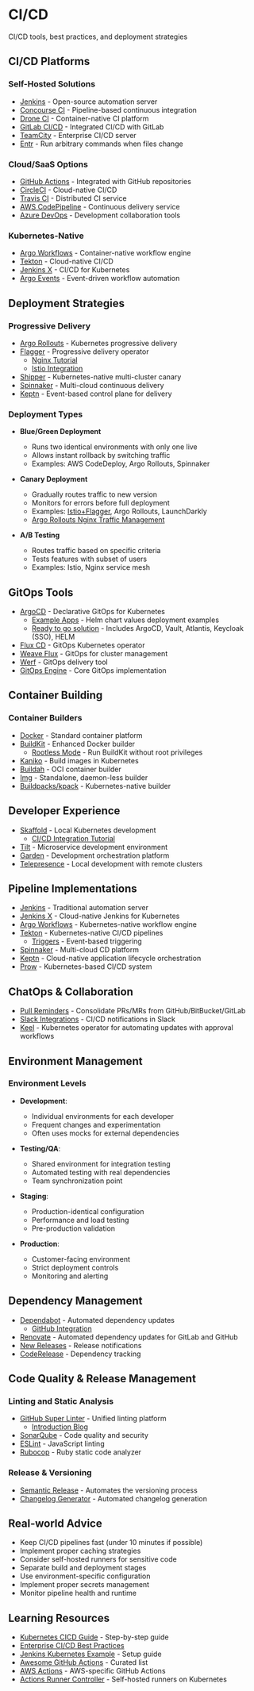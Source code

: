 # CI/CD

CI/CD tools, best practices, and deployment strategies

## CI/CD Platforms

### Self-Hosted Solutions
- [Jenkins](https://jenkins.io/) - Open-source automation server
- [Concourse CI](https://concourse-ci.org/) - Pipeline-based continuous integration
- [Drone CI](https://drone.io/) - Container-native CI platform
- [GitLab CI/CD](https://docs.gitlab.com/ee/ci/) - Integrated CI/CD with GitLab
- [TeamCity](https://www.jetbrains.com/teamcity/) - Enterprise CI/CD server
- [Entr](https://eradman.com/entrproject/) - Run arbitrary commands when files change

### Cloud/SaaS Options
- [GitHub Actions](https://github.com/features/actions) - Integrated with GitHub repositories
- [CircleCI](https://circleci.com/) - Cloud-native CI/CD
- [Travis CI](https://travis-ci.org/) - Distributed CI service
- [AWS CodePipeline](https://aws.amazon.com/codepipeline/) - Continuous delivery service
- [Azure DevOps](https://azure.microsoft.com/services/devops/) - Development collaboration tools

### Kubernetes-Native
- [Argo Workflows](https://argoproj.github.io/workflows/) - Container-native workflow engine
- [Tekton](https://tekton.dev/) - Cloud-native CI/CD
- [Jenkins X](https://jenkins-x.io/) - CI/CD for Kubernetes
- [Argo Events](https://github.com/argoproj/argo-events) - Event-driven workflow automation

## Deployment Strategies

### Progressive Delivery
- [Argo Rollouts](https://argoproj.github.io/argo-rollouts/) - Kubernetes progressive delivery
- [Flagger](https://docs.flagger.app/) - Progressive delivery operator
  - [Nginx Tutorial](https://docs.flagger.app/tutorials/nginx-progressive-delivery)
  - [Istio Integration](https://habr.com/ru/company/flant/blog/471620/)
- [Shipper](https://github.com/bookingcom/shipper) - Kubernetes-native multi-cluster canary
- [Spinnaker](https://spinnaker.io/) - Multi-cloud continuous delivery
- [Keptn](https://keptn.sh/) - Event-based control plane for delivery

### Deployment Types
- **Blue/Green Deployment**
  - Runs two identical environments with only one live
  - Allows instant rollback by switching traffic
  - Examples: AWS CodeDeploy, Argo Rollouts, Spinnaker

- **Canary Deployment**
  - Gradually routes traffic to new version
  - Monitors for errors before full deployment
  - Examples: [Istio+Flagger](https://docs.flagger.app/tutorials/istio-progressive-delivery), Argo Rollouts, LaunchDarkly
  - [Argo Rollouts Nginx Traffic Management](https://argoproj.github.io/argo-rollouts/features/traffic-management/nginx/)

- **A/B Testing**
  - Routes traffic based on specific criteria
  - Tests features with subset of users
  - Examples: Istio, Nginx service mesh

## GitOps Tools

- [ArgoCD](https://argo-cd.readthedocs.io/) - Declarative GitOps for Kubernetes
  - [Example Apps](https://github.com/argoproj/argocd-example-apps/tree/master/helm-dependency) - Helm chart values deployment examples
  - [Ready to go solution](https://github.com/kubefirst/nebulous) - Includes ArgoCD, Vault, Atlantis, Keycloak (SSO), HELM
- [Flux CD](https://github.com/fluxcd/flux) - GitOps Kubernetes operator
- [Weave Flux](https://github.com/weaveworks/flux) - GitOps for cluster management
- [Werf](https://github.com/werf/werf) - GitOps delivery tool
- [GitOps Engine](https://github.com/argoproj/gitops-engine#slack-ask-us-anything) - Core GitOps implementation

## Container Building

### Container Builders
- [Docker](https://www.docker.com/) - Standard container platform
- [BuildKit](https://github.com/moby/buildkit) - Enhanced Docker builder
  - [Rootless Mode](https://github.com/moby/buildkit/blob/master/docs/rootless.md) - Run BuildKit without root privileges 
- [Kaniko](https://github.com/GoogleContainerTools/kaniko) - Build images in Kubernetes
- [Buildah](https://buildah.io/) - OCI container builder
- [Img](https://github.com/genuinetools/img) - Standalone, daemon-less builder
- [Buildpacks/kpack](https://github.com/buildpacks-community/kpack) - Kubernetes-native builder

## Developer Experience

- [Skaffold](https://skaffold.dev/) - Local Kubernetes development
  - [CI/CD Integration Tutorial](https://skaffold.dev/docs/tutorials/ci_cd/)
- [Tilt](https://tilt.dev/) - Microservice development environment
- [Garden](https://garden.io/) - Development orchestration platform
- [Telepresence](https://www.telepresence.io/) - Local development with remote clusters

## Pipeline Implementations

- [Jenkins](https://www.jenkins.io/) - Traditional automation server
- [Jenkins X](https://jenkins-x.io/) - Cloud-native Jenkins for Kubernetes
- [Argo Workflows](https://argoproj.github.io/argo-workflows/) - Kubernetes-native workflow engine
- [Tekton](https://tekton.dev/) - Kubernetes-native CI/CD pipelines
  - [Triggers](https://github.com/tektoncd/triggers) - Event-based triggering
- [Spinnaker](https://spinnaker.io/) - Multi-cloud CD platform
- [Keptn](https://keptn.sh/) - Cloud-native application lifecycle orchestration
- [Prow](https://docs.prow.k8s.io/docs/) - Kubernetes-based CI/CD system

## ChatOps & Collaboration

- [Pull Reminders](https://pullreminders.com/) - Consolidate PRs/MRs from GitHub/BitBucket/GitLab
- [Slack Integrations](https://slack.com/apps) - CI/CD notifications in Slack
- [Keel](https://keel.sh/docs/#approvals) - Kubernetes operator for automating updates with approval workflows

## Environment Management

### Environment Levels
- **Development**:
  - Individual environments for each developer
  - Frequent changes and experimentation
  - Often uses mocks for external dependencies

- **Testing/QA**:
  - Shared environment for integration testing
  - Automated testing with real dependencies
  - Team synchronization point

- **Staging**:
  - Production-identical configuration
  - Performance and load testing
  - Pre-production validation

- **Production**:
  - Customer-facing environment
  - Strict deployment controls
  - Monitoring and alerting

## Dependency Management

- [Dependabot](https://dependabot.com/) - Automated dependency updates
  - [GitHub Integration](https://github.blog/2020-06-01-keep-all-your-packages-up-to-date-with-dependabot/)
- [Renovate](https://github.com/renovatebot/renovate) - Automated dependency updates for GitLab and GitHub
- [New Releases](https://newreleases.io/) - Release notifications
- [CodeRelease](https://coderelease.io/) - Dependency tracking

## Code Quality & Release Management

### Linting and Static Analysis
- [GitHub Super Linter](https://github.com/github/super-linter) - Unified linting platform
  - [Introduction Blog](https://github.blog/2020-06-18-introducing-github-super-linter-one-linter-to-rule-them-all/)
- [SonarQube](https://www.sonarqube.org/) - Code quality and security
- [ESLint](https://eslint.org/) - JavaScript linting
- [Rubocop](https://rubocop.org/) - Ruby static code analyzer

### Release & Versioning
- [Semantic Release](https://github.com/semantic-release/gitlab) - Automates the versioning process
- [Changelog Generator](https://www.npmjs.com/package/generate-changelog) - Automated changelog generation

## Real-world Advice

- Keep CI/CD pipelines fast (under 10 minutes if possible)
- Implement proper caching strategies
- Consider self-hosted runners for sensitive code
- Separate build and deployment stages
- Use environment-specific configuration
- Implement proper secrets management
- Monitor pipeline health and runtime

## Learning Resources

- [Kubernetes CICD Guide](https://castlemilk.github.io/kubernetes-cicd/#/0) - Step-by-step guide
- [Enterprise CI/CD Best Practices](https://github.com/y0zg/docs/blob/master/cicd-EnterpriseCICDBestPractices-2ndEdition.pdf)
- [Jenkins Kubernetes Example](https://hands-on-tech.github.io/2020/03/15/k8s-jenkins-example.html) - Setup guide
- [Awesome GitHub Actions](https://project-awesome.org/sdras/awesome-actions) - Curated list
- [AWS Actions](https://github.com/aws-actions) - AWS-specific GitHub Actions
- [Actions Runner Controller](https://github.com/actions-runner-controller/actions-runner-controller) - Self-hosted runners on Kubernetes
